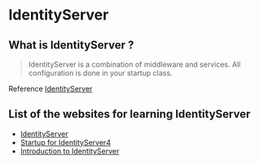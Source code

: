 IdentityServer
=====================================

What is IdentityServer ?
-------------------------------------
> IdentityServer is a combination of middleware and services. All configuration is done in your startup class.

Reference [IdentityServer](https://identityserver4.readthedocs.io/en/release/topics/startup.html)

## List of the websites for learning IdentityServer
- [IdentityServer](https://identityserver.io/)
- [Startup for IdentityServer4](https://identityserver4.readthedocs.io/en/release/topics/startup.html)
- [Introduction to IdentityServer](http://sddconf.com/brands/sdd/library/Introduction_to_IdentityServer.pdf)
